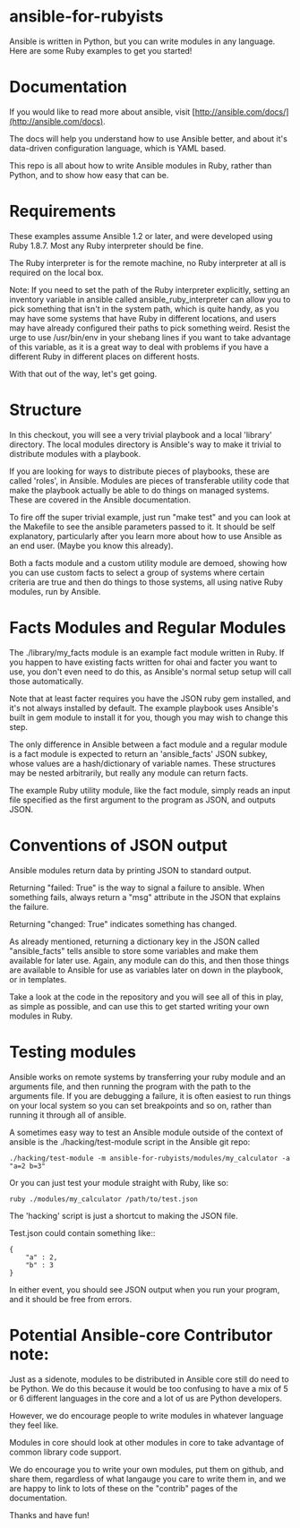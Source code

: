 ansible-for-rubyists
====================

Ansible is written in Python, but you can write modules in any language.  Here are some Ruby examples to get you started!

Documentation
=============

If you would like to read more about ansible, visit [http://ansible.com/docs/](http://ansible.com/docs).

The docs will help you understand how to use Ansible better, and about it's data-driven configuration language, which
is YAML based.

This repo is all about how to write Ansible modules in Ruby, rather than Python, and to show how easy that can be.

Requirements
============

These examples assume Ansible 1.2 or later, and were developed using Ruby 1.8.7.  Most any Ruby
interpreter should be fine.

The Ruby interpreter is for the remote machine, no Ruby interpreter at all is required on the local box.

Note: If you need to set the path of the Ruby interpreter explicitly, setting an inventory variable in ansible
called ansible_ruby_interpreter can allow you to pick something that isn't in the system path, which is
quite handy, as you may have some systems that have Ruby in different locations, and users may have already
configured their paths to pick something weird.  Resist the urge to use /usr/bin/env in your shebang
lines if you want to take advantage of this variable, as it is a great way to deal with problems if you have
a different Ruby in different places on different hosts.

With that out of the way, let's get going.

Structure
=========

In this checkout, you will see a very trivial playbook and a local 'library' directory.  The local modules
directory is Ansible's way to make it trivial to distribute modules with a playbook.

If you are looking for ways to distribute pieces of playbooks, these are called 'roles', in Ansible.  Modules are pieces of transferable utility code that make the playbook actually be able to do things on managed systems.  These are covered
in the Ansible documentation.

To fire off the super trivial example, just run "make test" and you can look at the Makefile to see the ansible
parameters passed to it.   It should be self explanatory, particularly after you learn more about how to use
Ansible as an end user.  (Maybe you know this already).

Both a facts module and a custom utility module are demoed, showing how you can use custom facts to select a group
of systems where certain criteria are true and then do things to those systems, all using native Ruby modules,
run by Ansible.

Facts Modules and Regular Modules
=================================

The ./library/my_facts module is an example fact module written in Ruby.  If you happen to have existing facts
written for ohai and facter you want to use, you don't even need to do this, as Ansible's normal setup setup will call
those automatically.

Note that at least facter requires you have the JSON ruby gem installed, and it's not always installed by default.  The
example playbook uses Ansible's built in gem module to install it for you, though you may wish to change this step.

The only difference in Ansible between a fact module and a regular module is a fact module is expected to return an 'ansible_facts' JSON subkey, whose values are a hash/dictionary of variable names.  These structures may be nested arbitrarily, but really any
module can return facts.

The example Ruby utility module, like the fact module, simply reads an input file specified as the first argument to
the program as JSON, and outputs JSON.

Conventions of JSON output
==========================

Ansible modules return data by printing JSON to standard output.

Returning "failed: True" is the way to signal a failure to ansible.  When something fails, always return
a "msg" attribute in the JSON that explains the failure.

Returning "changed: True" indicates something has changed.

As already mentioned, returning a dictionary key in the JSON called "ansible_facts" tells ansible to store some variables and make
them available for later use.  Again, any module can do this, and then those things are available to Ansible for use as variables
later on down in the playbook, or in templates.

Take a look at the code in the repository and you will see all of this in play, as simple as possible, and can use
this to get started writing your own modules in Ruby.

Testing modules
===============

Ansible works on remote systems by transferring your ruby module and an arguments file, and then running the program
with the path to the arguments file.  If you are debugging a failure, it is often easiest to run things on your local
system so you can set breakpoints and so on, rather than running it through all of ansible.

A sometimes easy way to test an Ansible module outside of the context of ansible is the ./hacking/test-module script in the
Ansible git repo:

    ./hacking/test-module -m ansible-for-rubyists/modules/my_calculator -a "a=2 b=3"

Or you can just test your module straight with Ruby, like so:

    ruby ./modules/my_calculator /path/to/test.json

The 'hacking' script is just a shortcut to making the JSON file.

Test.json could contain something like::

    {
        "a" : 2,
        "b" : 3
    }

In either event, you should see JSON output when you run your program, and it should be free from errors.

Potential Ansible-core Contributor note:
========================================

Just as a sidenote, modules to be distributed in Ansible core still do need to be Python.  We do this because it would
be too confusing to have a mix of 5 or 6 different languages in the core and a lot of us are Python developers.

However, we do encourage people to write modules in whatever language they feel like.

Modules in core should look at other modules in core to take advantage
of common library code support.

We do encourage you to write your own modules, put them on github, and share them, regardless of what langauge you
care to write them in, and we are happy to link to lots of these on the "contrib" pages of the documentation.

Thanks and have fun!

